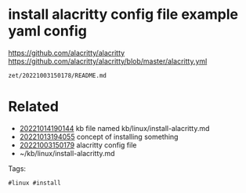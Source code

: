 # install alacritty  config file example yaml config
https://github.com/alacritty/alacritty
https://github.com/alacritty/alacritty/blob/master/alacritty.yml

` zet/20221003150178/README.md `

# Related

- [20221014190144](/zet/20221014190144/README.md) kb file named kb/linux/install-alacritty.md
- [20221013194055](/zet/20221013194055/README.md) concept of installing something
- [20221003150179](/zet/20221003150179/README.md) alacritty config file
- ~/kb/linux/install-alacritty.md

Tags:

    #linux #install 
